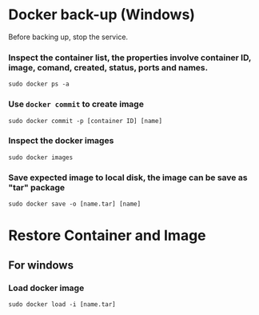 # Docker back-up (Windows)
  Before backing up, stop the service.
### Inspect the container list, the properties involve container ID, image, comand, created, status, ports and names.
   ```
   sudo docker ps -a
   ```
### Use `docker commit` to create image
   ```
   sudo docker commit -p [container ID] [name]
   ```
### Inspect the docker images
   ```
   sudo docker images
   ```
### Save expected image to local disk, the image can be save as "tar" package
   ```
   sudo docker save -o [name.tar] [name]
   ```
# Restore Container and Image
## For windows
### Load docker image
   ```
   sudo docker load -i [name.tar]
   ```
